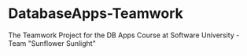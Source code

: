 # DatabaseApps-Teamwork
The Teamwork Project for the DB Apps Course at Software University - Team "Sunflower Sunlight"

